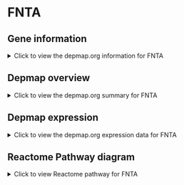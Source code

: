 <h1>FNTA</h1>

<h2>Gene information</h2>
<details>
  <summary>Click to view the depmap.org information for FNTA</summary>
  <iframe src="https://depmap.org/portal/gene/FNTA?tab=about" style="border:none;width:100%;height:800px"></iframe>
</details>

<h2>Depmap overview</h2>
<details>
  <summary>Click to view the depmap.org summary for FNTA</summary>
  <iframe src="https://depmap.org/portal/gene/FNTA?tab=overview" style="border:none;width:100%;height:800px"></iframe>
</details>

<h2>Depmap expression</h2>
<details>
  <summary>Click to view the depmap.org expression data for FNTA</summary>
  <iframe src="https://depmap.org/portal/gene/FNTA?tab=characterization" style="border:none;width:100%;height:800px"></iframe>
</details>



<h2>Reactome Pathway diagram</h2>
<details>
  <summary>Click to view Reactome pathway for FNTA</summary>
  <p>Inactivation, recovery and regulation of the phototransduction cascade</p>
  <iframe src="https://reactome.org/PathwayBrowser/#/R-HSA-2514859" style="border:none;width:100%;height:800px"></iframe>
</details>



